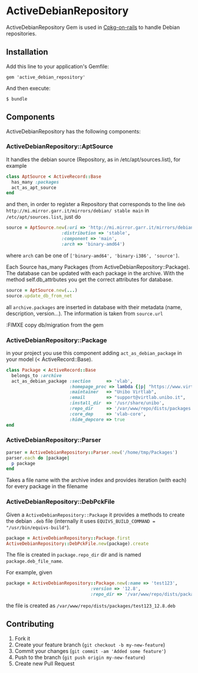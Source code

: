 # ActiveDebianRepository

ActiveDebianRepository Gem is used in [Cpkg-on-rails](https://github.com/virtlab-unibo/cpkg-on-rails)
to handle Debian repositories.

## Installation

Add this line to your application's Gemfile:

    gem 'active_debian_repository'

And then execute:

    $ bundle

## Components

ActiveDebianRepository has the following components:

### ActiveDebianRepository::AptSource

It handles the debian source (Repository, as in 
/etc/apt/sources.list), for example

```ruby
class AptSource < ActiveRecord::Base
  has_many :packages
  act_as_apt_source
end
```

and then, in order to register a Repository that corresponds 
to the line `deb http://mi.mirror.garr.it/mirrors/debian/ stable main`
in `/etc/apt/sources.list`, just do

```ruby
source = AptSource.new(:uri => 'http://mi.mirror.garr.it/mirrors/debian',
                     :distribution => 'stable',
                     :component => 'main',
                     :arch => 'binary-amd64')
```

where `arch` can be one of `['binary-amd64', 'binary-i386', 'source']`.

Each Source has_many Packages (from ActiveDebianRepository::Package). The database
can be updated with each package in the archive. With the method
self.db_attrbutes you get the correct attributes for database.

```ruby
source = AptSource.new(...)
source.update_db_from_net
```

all `archive.packages` are inserted in database with their
metadata (name, description, version...). The information
is taken from 
`source.url`




:FIMXE copy db/migration from the gem 

### ActiveDebianRepository::Package

in your project you use this component adding
`act_as_debian_package` in your model (< ActiveRecord::Base).

```ruby
class Package < ActiveRecord::Base
  belongs_to :archive
  act_as_debian_package :section      => 'vlab',
                        :homepage_proc => lambda {|p| "https://www.virtlab.unibo.it/cpkg/courses/#{p.course.id}"},
                        :maintainer   => "Unibo Virtlab",
                        :email        => "support@virtlab.unibo.it",
                        :install_dir  => '/usr/share/unibo',
                        :repo_dir     => '/var/www/repo/dists/packages',
                        :core_dep     => 'vlab-core',
                        :hide_depcore => true
end
```

### ActiveDebianRepository::Parser

```ruby
parser = ActiveDebianRepository::Parser.new('/home/tmp/Packages')
parser.each do |package|
  p package
end
```

Takes a file name with the archive index and provides iteration (with each)
for every package in the filename
 
### ActiveDebianRepository::DebPckFile

Given a `ActiveDebianRepository::Package` it provides a methods to create the debian
`.deb` file (internally it uses `EQUIVS_BUILD_COMMAND = "/usr/bin/equivs-build"`).

```ruby
package = ActiveDebianRepository::Package.first
ActiveDebianRepository::DebPckFile.new(package).create
```

The file is created in `package.repo_dir` dir and 
is named `package.deb_file_name`.

For example, given

```ruby
package = ActiveDebianRepository::Package.new(:name => 'test123', 
                                :version => '12.8', 
                                :repo_dir => '/var/www/repo/dists/packages')
```

the file is created as `/var/www/repo/dists/packages/test123_12.8.deb`

## Contributing

1. Fork it
2. Create your feature branch (`git checkout -b my-new-feature`)
3. Commit your changes (`git commit -am 'Added some feature'`)
4. Push to the branch (`git push origin my-new-feature`)
5. Create new Pull Request

